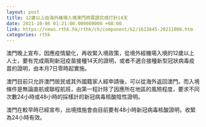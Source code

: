 ```yaml
---
layout: post
title: 12歲以上由海外機場入境澳門將需證完成打針14天
date: 2021-10-06 01:21:00.000000000 +08:00
link: https://news.rthk.hk/rthk/ch/component/k2/1613645-20211006.htm
categories: rthk
---
```


澳門晚上宣布，因應疫情變化，再收緊入境政策，從境外經機場入境的12歲以上人士，要有完成兩劑新冠疫苗接種14天的證明，或者不適合接種新型冠狀病毒疫苗的證明，由本月7日零時起實施。

澳門目前只允許澳門居民或其外國籍家人經申請後，可以從海外返回澳門。而入境條件是無論直航或聯程航班，由第一程計除了因應所在地區的風險程度，要求不同次數24小時或48小時的採樣計的新冠病毒核酸陰性證明。

澳門在較早時已經宣布，出境措施會由目前要有48小時新冠病毒核酸證明，收緊為24小時有效。
